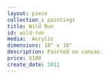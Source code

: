 ```yaml
---
layout: piece
collection_: paintings
title: Wild Run
id: wild-run
media:  Acrylic
dimensions: 18" x 18"
description: Painted on canvas.
price: $100
create_date: 2011
---
```

